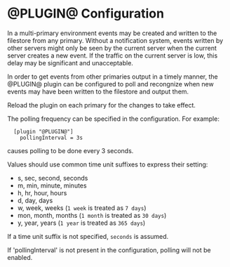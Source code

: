 @PLUGIN@ Configuration
======================

In a multi-primary environment events may be created and written
to the filestore from any primary.  Without a notification system,
events written by other servers might only be seen by the current
server when the current server creates a new event.  If the traffic
on the current server is low, this delay may be significant and
unacceptable.

In order to get events from other primaries output in a timely manner,
the @PLUGIN@ plugin can be configured to poll and recongnize when
new events may have been written to the filestore and output them.

Reload the plugin on each primary for the changes to take effect.

The polling frequency can be specified in the configuration.
For example:

```
  [plugin "@PLUGIN@"]
    pollingInterval = 3s
```

causes polling to be done every 3 seconds.

Values should use common time unit suffixes to express their setting:

* s, sec, second, seconds
* m, min, minute, minutes
* h, hr, hour, hours
* d, day, days
* w, week, weeks (`1 week` is treated as `7 days`)
* mon, month, months (`1 month` is treated as `30 days`)
* y, year, years (`1 year` is treated as `365 days`)

If a time unit suffix is not specified, `seconds` is assumed.

If 'pollingInterval' is not present in the configuration, polling
will not be enabled.
